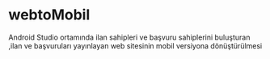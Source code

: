 # webtoMobil
 Android Studio ortamında ilan sahipleri ve başvuru sahiplerini buluşturan ,ilan ve başvuruları yayınlayan web sitesinin mobil versiyona dönüştürülmesi
